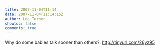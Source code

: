 ```yaml
---
title: 2007-11-04T11-14
date: 2007-11-04T11:14:15Z
author: Lee Turner
showtoc: false
comments: true
---
```


Why do some babies talk sooner than others?: http://tinyurl.com/26yz95

